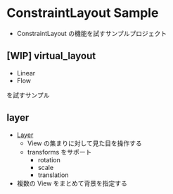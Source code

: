 # ConstraintLayout Sample

* ConstraintLayout の機能を試すサンプルプロジェクト

## [WIP] virtual_layout

* Linear
* Flow

を試すサンプル

## layer

* [Layer](https://developer.android.com/reference/android/support/constraint/helper/Layer)
  * View の集まりに対して見た目を操作する
  * transforms をサポート
    * rotation
    * scale
    * translation
* 複数の View をまとめて背景を指定する
